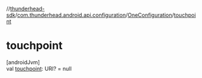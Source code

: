 //[thunderhead-sdk](../../../index.md)/[com.thunderhead.android.api.configuration](../index.md)/[OneConfiguration](index.md)/[touchpoint](touchpoint.md)

# touchpoint

[androidJvm]\
val [touchpoint](touchpoint.md): URI? = null
